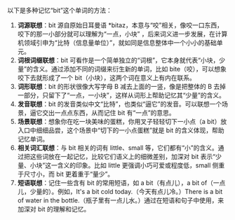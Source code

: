 以下是多种记忆“bit”这个单词的方法：
1. **词源联想**：bit 源自原始日耳曼语 *bitaz，本意与“咬”相关，像咬一口东西，咬下的那一小部分就可以理解为“一点，小块” ，后来词义进一步发展，在计算机领域引申为“比特（信息量单位）”，就如同是信息整体中一个小小的基础单元。
2. **词根词缀联想**：bit 可看作是一个简单独立的“词根”，它本身就代表“小块，少量”的含义。通过添加不同的词缀来衍生新的单词，比如 bite（咬），可以想象咬下去就形成了一个 bit（小块），这两个词在意义上有内在联系。
3. **词形联想**：bit 的形状很像大写字母 B 减去上面的一竖，像是把整体的 B 去掉一部分，只留下了“一点，一小块”，这样从词形上帮助记忆其“少量”的含义。
4. **发音联想**：bit 的发音类似中文“比特”，也类似“逼它”的发音。可以联想一个场景，逼它交出一点点东西，从而记住 bit 有“一点”的意思。
5. **场景联想**：想象你在吃一块美味的蛋糕，你用叉子轻轻切下一小点（a bit）放入口中细细品尝，这个场景中“切下的一小点蛋糕”就是 bit 的含义体现，帮助记忆单词。
6. **相关词汇联想**：与 bit 相关的词有 little、small 等，它们都有“小”的含义。通过把这些词放在一起记忆，比较它们语义上的细微差别，加深对 bit 表示“少量、小块”这一含义的印象。比如 little 更强调小巧可爱或程度低，small 侧重于尺寸小，而 bit 更着重于“量少”。
7. **短语联想**：记住一些含有 bit 的常用短语，如 a bit（有点儿），a bit of（一点儿，少量的）。例如，It's a bit cold today.（今天有点儿冷。）There is a bit of water in the bottle.（瓶子里有一点儿水。）通过在短语和句子中使用，来加深对 bit 的理解和记忆。 